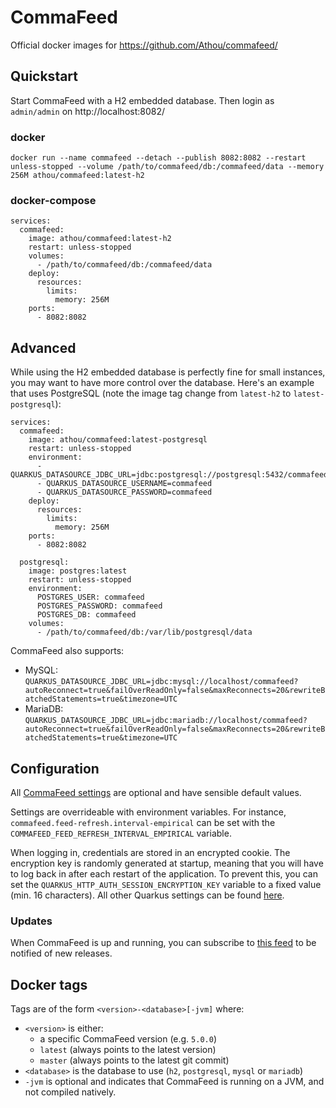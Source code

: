 # CommaFeed

Official docker images for https://github.com/Athou/commafeed/

## Quickstart

Start CommaFeed with a H2 embedded database. Then login as `admin/admin` on http://localhost:8082/

### docker

`docker run --name commafeed --detach --publish 8082:8082 --restart unless-stopped --volume /path/to/commafeed/db:/commafeed/data --memory 256M athou/commafeed:latest-h2`

### docker-compose

```
services:
  commafeed:
    image: athou/commafeed:latest-h2
    restart: unless-stopped
    volumes:
      - /path/to/commafeed/db:/commafeed/data
    deploy:
      resources:
        limits:
          memory: 256M
    ports:
      - 8082:8082
```

## Advanced

While using the H2 embedded database is perfectly fine for small instances, you may want to have more control over the
database. Here's an example that uses PostgreSQL (note the image tag change from `latest-h2` to `latest-postgresql`):

```
services:
  commafeed:
    image: athou/commafeed:latest-postgresql
    restart: unless-stopped
    environment:
      - QUARKUS_DATASOURCE_JDBC_URL=jdbc:postgresql://postgresql:5432/commafeed
      - QUARKUS_DATASOURCE_USERNAME=commafeed
      - QUARKUS_DATASOURCE_PASSWORD=commafeed
    deploy:
      resources:
        limits:
          memory: 256M
    ports:
      - 8082:8082

  postgresql:
    image: postgres:latest
    restart: unless-stopped
    environment:
      POSTGRES_USER: commafeed
      POSTGRES_PASSWORD: commafeed
      POSTGRES_DB: commafeed
    volumes:
      - /path/to/commafeed/db:/var/lib/postgresql/data
```

CommaFeed also supports:

- MySQL:
  `QUARKUS_DATASOURCE_JDBC_URL=jdbc:mysql://localhost/commafeed?autoReconnect=true&failOverReadOnly=false&maxReconnects=20&rewriteBatchedStatements=true&timezone=UTC`
- MariaDB:
  `QUARKUS_DATASOURCE_JDBC_URL=jdbc:mariadb://localhost/commafeed?autoReconnect=true&failOverReadOnly=false&maxReconnects=20&rewriteBatchedStatements=true&timezone=UTC`

## Configuration

All [CommaFeed settings](https://github.com/Athou/commafeed/blob/master/commafeed-server/doc/commafeed.md) are
optional and have sensible default values.

Settings are overrideable with environment variables. For instance, `commafeed.feed-refresh.interval-empirical` can be
set with the `COMMAFEED_FEED_REFRESH_INTERVAL_EMPIRICAL` variable.

When logging in, credentials are stored in an encrypted cookie. The encryption key is randomly generated at startup,
meaning that you will have to log back in after each restart of the application. To prevent this, you can set the
`QUARKUS_HTTP_AUTH_SESSION_ENCRYPTION_KEY` variable to a fixed value (min. 16 characters).
All other Quarkus settings can be found [here](https://quarkus.io/guides/all-config).

### Updates

When CommaFeed is up and running, you can subscribe to [this feed](https://github.com/Athou/commafeed/releases.atom) to be notified of new releases.

## Docker tags

Tags are of the form `<version>-<database>[-jvm]` where:

- `<version>` is either:
    - a specific CommaFeed version (e.g. `5.0.0`)
    - `latest` (always points to the latest version)
    - `master` (always points to the latest git commit)
- `<database>` is the database to use (`h2`, `postgresql`, `mysql` or `mariadb`)
- `-jvm` is optional and indicates that CommaFeed is running on a JVM, and not compiled natively.
